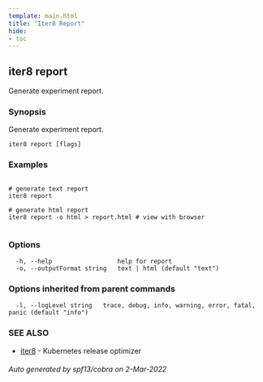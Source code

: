 ```yaml
---
template: main.html
title: "Iter8 Report"
hide:
- toc
---
```

## iter8 report

Generate experiment report.

### Synopsis


Generate experiment report.


```
iter8 report [flags]
```

### Examples

```

# generate text report
iter8 report

# generate html report
iter8 report -o html > report.html # view with browser
	
```

### Options

```
  -h, --help                  help for report
  -o, --outputFormat string   text | html (default "text")
```

### Options inherited from parent commands

```
  -l, --logLevel string   trace, debug, info, warning, error, fatal, panic (default "info")
```

### SEE ALSO

* [iter8](iter8.md)	 - Kubernetes release optimizer

###### Auto generated by spf13/cobra on 2-Mar-2022
